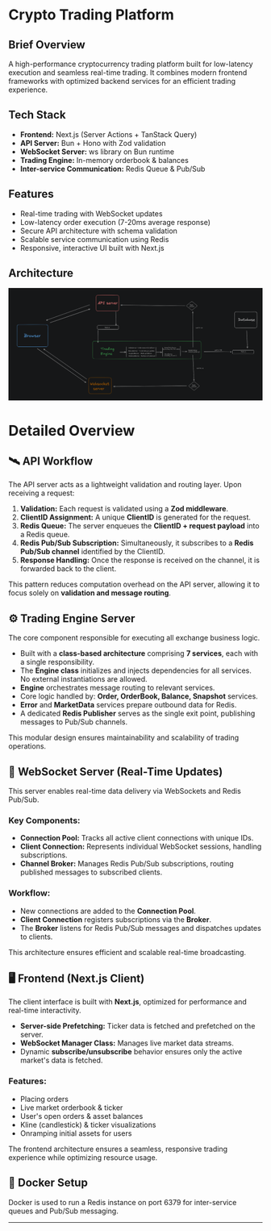 # Crypto Trading Platform

## Brief Overview

A high-performance cryptocurrency trading platform built for low-latency execution and seamless real-time trading. It combines modern frontend frameworks with optimized backend services for an efficient trading experience.

## Tech Stack

- **Frontend:** Next.js (Server Actions + TanStack Query)
- **API Server:** Bun + Hono with Zod validation
- **WebSocket Server:** ws library on Bun runtime
- **Trading Engine:** In-memory orderbook & balances
- **Inter-service Communication:** Redis Queue & Pub/Sub

## Features

- Real-time trading with WebSocket updates
- Low-latency order execution (7-20ms average response)
- Secure API architecture with schema validation
- Scalable service communication using Redis
- Responsive, interactive UI built with Next.js

## Architecture

![App Screenshot](./architecture.png)

# Detailed Overview

## 🛰 API Workflow

The API server acts as a lightweight validation and routing layer. Upon receiving a request:

1. **Validation:** Each request is validated using a **Zod middleware**.
2. **ClientID Assignment:** A unique **ClientID** is generated for the request.
3. **Redis Queue:** The server enqueues the **ClientID + request payload** into a Redis queue.
4. **Redis Pub/Sub Subscription:** Simultaneously, it subscribes to a **Redis Pub/Sub channel** identified by the ClientID.
5. **Response Handling:** Once the response is received on the channel, it is forwarded back to the client.

This pattern reduces computation overhead on the API server, allowing it to focus solely on **validation and message routing**.

## ⚙️ Trading Engine Server

The core component responsible for executing all exchange business logic.

- Built with a **class-based architecture** comprising **7 services**, each with a single responsibility.
- The **Engine class** initializes and injects dependencies for all services. No external instantiations are allowed.
- **Engine** orchestrates message routing to relevant services.
- Core logic handled by: **Order, OrderBook, Balance, Snapshot** services.
- **Error** and **MarketData** services prepare outbound data for Redis.
- A dedicated **Redis Publisher** serves as the single exit point, publishing messages to Pub/Sub channels.

This modular design ensures maintainability and scalability of trading operations.

## 🔌 WebSocket Server (Real-Time Updates)

This server enables real-time data delivery via WebSockets and Redis Pub/Sub.

### Key Components:

- **Connection Pool:** Tracks all active client connections with unique IDs.
- **Client Connection:** Represents individual WebSocket sessions, handling subscriptions.
- **Channel Broker:** Manages Redis Pub/Sub subscriptions, routing published messages to subscribed clients.

### Workflow:

- New connections are added to the **Connection Pool**.
- **Client Connection** registers subscriptions via the **Broker**.
- The **Broker** listens for Redis Pub/Sub messages and dispatches updates to clients.

This architecture ensures efficient and scalable real-time broadcasting.

## 🖥 Frontend (Next.js Client)

The client interface is built with **Next.js**, optimized for performance and real-time interactivity.

- **Server-side Prefetching:** Ticker data is fetched and prefetched on the server.
- **WebSocket Manager Class:** Manages live market data streams.
- Dynamic **subscribe/unsubscribe** behavior ensures only the active market's data is fetched.

### Features:

- Placing orders
- Live market orderbook & ticker
- User's open orders & asset balances
- Kline (candlestick) & ticker visualizations
- Onramping initial assets for users

The frontend architecture ensures a seamless, responsive trading experience while optimizing resource usage.

## 🐳 Docker Setup

Docker is used to run a Redis instance on port 6379 for inter-service queues and Pub/Sub messaging.

---
